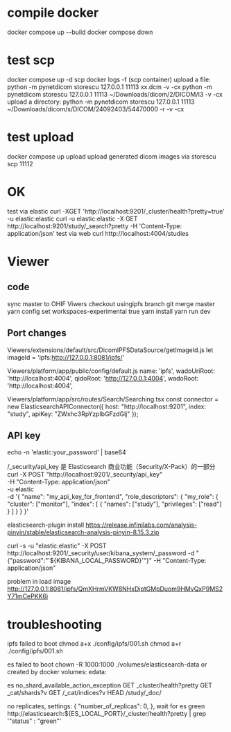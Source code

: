 # compile docker
docker compose up --build 
docker compose down

# test scp
docker compose up -d  scp
docker logs -f (scp container)
upload a file:
python -m pynetdicom storescu 127.0.0.1 11113 xx.dcm -v -cx 
python -m pynetdicom storescu 127.0.0.1 11113 ~/Downloads/dicom/2/DICOM/I3   -v -cx
upload a directory:
python -m pynetdicom storescu 127.0.0.1 11113 ~/Downloads/dicom/s/DICOM/24092403/54470000 -r -v -cx


# test upload
docker compose up upload
upload generated dicom images via storescu scp 11112 

# OK
test via elastic
curl -XGET 'http://localhost:9201/_cluster/health?pretty=true' -u elastic:elastic
curl -u elastic:elastic -X GET  http://localhost:9201/study/_search?pretty -H 'Content-Type: application/json'
test via web
curl http://localhost:4004/studies


# Viewer
## code
sync master to OHIF Viwers
checkout usingipfs branch
git merge master
yarn config set workspaces-experimental true
yarn install
yarn run dev 

## Port changes

Viewers/extensions/default/src/DicomIPFSDataSource/getImageId.js
let imageId = 'ipfs:http://127.0.0.1:8081/ipfs/'

Viewers/platform/app/public/config/default.js
        name: 'ipfs',
        wadoUriRoot: 'http://localhost:4004',
        qidoRoot: 'http://127.0.0.1:4004',
        wadoRoot: 'http://localhost:4004',

Viewers/platform/app/src/routes/Search/Searching.tsx
const connector = new ElasticsearchAPIConnector({
  host: "http://localhost:9201",
  index: "study",
  apiKey: "ZWxhc3RpYzplbGFzdGlj"
});

## API key 
echo -n 'elastic:your_password' | base64

/_security/api_key 是 Elasticsearch 商业功能（Security/X-Pack）的一部分
curl -X POST "http://localhost:9201/_security/api_key" \
  -H "Content-Type: application/json" \
  -u elastic \
  -d '{
    "name": "my_api_key_for_frontend",
    "role_descriptors": {
      "my_role": {
        "cluster": ["monitor"],
        "index": [
          {
            "names": ["study"],
            "privileges": ["read"]
          }
        ]
      }
    }
}'

elasticsearch-plugin install https://release.infinilabs.com/analysis-pinyin/stable/elasticsearch-analysis-pinyin-8.15.3.zip

curl -s -u "elastic:elastic" -X POST http://localhost:9201/_security/user/kibana_system/_password -d "{\"password\":\"'${KIBANA_LOCAL_PASSWORD}'\"}" -H "Content-Type: application/json"

problem in load image
http://127.0.0.1:8081/ipfs/QmXHrmVKW8NHxDiptGMpDuom9HMvQxP9MS2Y71mCePKK6i


# troubleshooting
ipfs failed to boot 
chmod a+x ./config/ipfs/001.sh
chmod a+r ./config/ipfs/001.sh

es failed to boot
chown -R 1000:1000 ./volumes/elasticsearch-data
or created by docker 
 volumes:
   edata:

es no_shard_available_action_exception
 GET _cluster/health?pretty
 GET _cat/shards?v
 GET /_cat/indices?v
 HEAD /study/_doc/<id>

 no replicates, 
       settings: {
        "number_of_replicas": 0,
      },
wait for es green
  http://elasticsearch:${ES_LOCAL_PORT}/_cluster/health?pretty | grep '\"status\" : \"green\"'